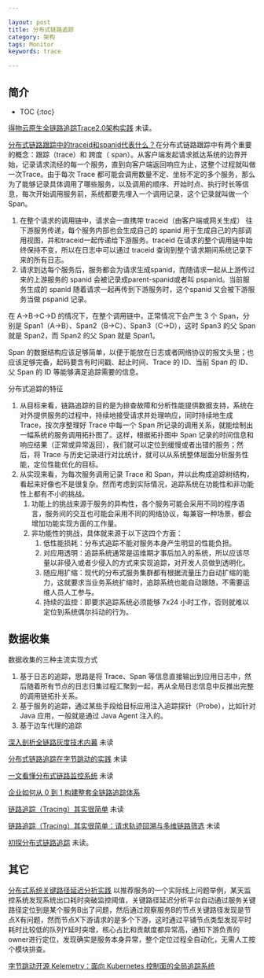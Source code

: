```yaml
---

layout: post
title: 分布式链路追踪
category: 架构
tags: Monitor
keywords: trace

---
```


## 简介

* TOC
{:toc}

[得物云原生全链路追踪Trace2.0架构实践](https://mp.weixin.qq.com/s/FUn6ATY_welIi5jDLfwfJw) 未读。

[分布式链路跟踪中的traceid和spanid代表什么？](https://mp.weixin.qq.com/s/eKbFYwnH4vwgWm6_5sWs3w)在分布式链路跟踪中有两个重要的概念：跟踪（trace）和 跨度（ span）。从客户端发起请求抵达系统的边界开始，记录请求流经的每一个服务，直到向客户端返回响应为止，这整个过程就叫做一次Trace。由于每次 Trace 都可能会调用数量不定、坐标不定的多个服务，那么为了能够记录具体调用了哪些服务，以及调用的顺序、开始时点、执行时长等信息，每次开始调用服务前，系统都要先埋入一个调用记录，这个记录就叫做一个Span。

1. 在整个请求的调用链中，请求会一直携带 traceid（由客户端或网关生成） 往下游服务传递，每个服务内部也会生成自己的 spanid 用于生成自己的内部调用视图，并和traceid一起传递给下游服务。traceid 在请求的整个调用链中始终保持不变，所以在日志中可以通过 traceid 查询到整个请求期间系统记录下来的所有日志。
2. 请求到达每个服务后，服务都会为请求生成spanid，而随请求一起从上游传过来的上游服务的 spanid 会被记录成parent-spanid或者叫 pspanid。当前服务生成的 spanid 随着请求一起再传到下游服务时，这个spanid 又会被下游服务当做 pspanid 记录。

在 A->B->C->D 的情况下，在整个调用链中，正常情况下会产生 3 个 Span，分别是 Span1（A->B）、Span2（B->C）、Span3（C->D），这时 Span3 的父 Span 就是 Span2，而 Span2 的父 Span 就是 Span1。

Span 的数据结构应该足够简单，以便于能放在日志或者网络协议的报文头里；也应该足够完备，起码要含有时间戳、起止时间、Trace 的 ID、当前 Span 的 ID、父 Span 的 ID 等能够满足追踪需要的信息。

分布式追踪的特征
1. 从目标来看，链路追踪的目的是为排查故障和分析性能提供数据支持，系统在对外提供服务的过程中，持续地接受请求并处理响应，同时持续地生成 Trace，按次序整理好 Trace 中每一个 Span 所记录的调用关系，就能绘制出一幅系统的服务调用拓扑图了。这样，根据拓扑图中 Span 记录的时间信息和响应结果（正常或异常返回），我们就可以定位到缓慢或者出错的服务；然后，将 Trace 与历史记录进行对比统计，就可以从系统整体层面分析服务性能，定位性能优化的目标。
2. 从实现来看，为每次服务调用记录 Trace 和 Span，并以此构成追踪树结构，看起来好像也不是很复杂。然而考虑到实际情况，追踪系统在功能性和非功能性上都有不小的挑战。
    1. 功能上的挑战来源于服务的异构性，各个服务可能会采用不同的程序语言，服务间的交互也可能会采用不同的网络协议，每兼容一种场景，都会增加功能实现方面的工作量。
    2. 非功能性的挑战，具体就来源于以下这四个方面：
        1. 低性能损耗：分布式追踪不能对服务本身产生明显的性能负担。
        2. 对应用透明：追踪系统通常是运维期才事后加入的系统，所以应该尽量以非侵入或者少侵入的方式来实现追踪，对开发人员做到透明化。
        3. 随应用扩缩：现代的分布式服务集群都有根据流量压力自动扩缩的能力，这就要求当业务系统扩缩时，追踪系统也能自动跟随，不需要运维人员人工参与。
        4. 持续的监控：即要求追踪系统必须能够 7x24 小时工作，否则就难以定位到系统偶尔抖动的行为。

## 数据收集

数据收集的三种主流实现方式
1. 基于日志的追踪，思路是将 Trace、Span 等信息直接输出到应用日志中，然后随着所有节点的日志归集过程汇聚到一起，再从全局日志信息中反推出完整的调用链拓扑关系。
2. 基于服务的追踪，通过某些手段给目标应用注入追踪探针（Probe），比如针对 Java 应用，一般就是通过 Java Agent 注入的。
3. 基于边车代理的追踪

[深入剖析全链路灰度技术内幕](https://mp.weixin.qq.com/s/JklS0ZBNRCEBvLWUOo-UrQ) 未读

[分布式链路追踪在字节跳动的实践](https://mp.weixin.qq.com/s/a0Pm26-8toNKz0brrRVG4Q) 未读

[一文看懂分布式链路监控系统](https://mp.weixin.qq.com/s/3ONVrA2_UmM9qbOPdGOrxA) 未读

[企业如何从 0 到 1 构建整套全链路追踪体系](https://mp.weixin.qq.com/s/wzf3J3dljfESg4X9hS8UKQ)

[链路追踪（Tracing）其实很简单](https://mp.weixin.qq.com/s/00aiWY5bX6RnAKL8UpAZyw) 未读

[链路追踪（Tracing）其实很简单：请求轨迹回溯与多维链路筛选](https://mp.weixin.qq.com/s/n27ozW8pQi6OxXc4GaIftw) 未读

[初探分布式链路追踪](https://mp.weixin.qq.com/s/0l-y-24UT3AB98H_1jhFHQ) 未读。

## 其它


[分布式系统关键路径延迟分析实践](https://mp.weixin.qq.com/s/3eThKamb8mEt9EDaD6vryQ) 以推荐服务的一个实际线上问题举例，某天监控系统发现系统出口耗时突破监控阈值，关键路径延迟分析平台自动通过服务关键路径定位到是某个服务B出了问题，然后通过观察服务B的节点关键路径发现是节点X有问题，然而节点X下游请求的是多个下游，这时通过平铺节点类型发现平时耗时比较低的队列Y延时突增，核心占比和贡献度都异常高，通知下游负责的owner进行定位，发现确实是服务本身异常，整个定位过程全自动化，无需人工按个模块排查。

[字节跳动开源 Kelemetry：面向 Kubernetes 控制面的全局追踪系统](https://mp.weixin.qq.com/s/Dnz4_z50QYL_dOY8jULwXg)


